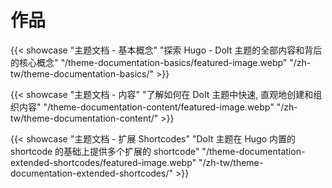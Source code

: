 # 作品


{{< showcase "主题文档 - 基本概念" "探索 Hugo - DoIt 主题的全部内容和背后的核心概念" "/theme-documentation-basics/featured-image.webp" "/zh-tw/theme-documentation-basics/" >}}

{{< showcase "主题文档 - 内容" "了解如何在 DoIt 主题中快速, 直观地创建和组织内容" "/theme-documentation-content/featured-image.webp" "/zh-tw/theme-documentation-content/" >}}

{{< showcase "主题文档 - 扩展 Shortcodes" "DoIt 主题在 Hugo 内置的 shortcode 的基础上提供多个扩展的 shortcode" "/theme-documentation-extended-shortcodes/featured-image.webp" "/zh-tw/theme-documentation-extended-shortcodes/" >}}


